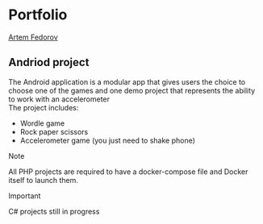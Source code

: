 # Portfolio 
[Artem Fedorov](https://www.linkedin.com/in/artem-fedorov-52a975249) <br>

## Andriod project
The Android application is a modular app that gives users the choice to choose one of the games and one demo project that represents the ability to work with an accelerometer<br>
The project includes: 
* Wordle game
* Rock paper scissors
* Accelerometer game (you just need to shake phone)

>[!NOTE]
>All PHP projects are required to have a docker-compose file and Docker itself to launch them.<br>




>[!IMPORTANT]
>C# projects still in progress 
